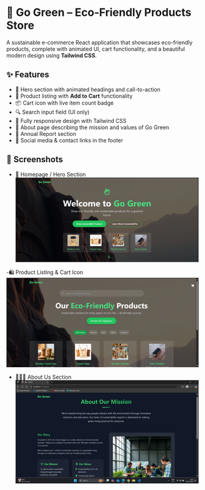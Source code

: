 # 🌿 Go Green – Eco-Friendly Products Store

A sustainable e-commerce React application that showcases eco-friendly products, complete with animated UI, cart functionality, and a beautiful modern design using **Tailwind CSS**.

## ✨ Features

- 💚 Hero section with animated headings and call-to-action
- 🛒 Product listing with **Add to Cart** functionality
- 📦 Cart icon with live item count badge
- 🔍 Search input field (UI only)
- 🎨 Fully responsive design with Tailwind CSS
- 🌱 About page describing the mission and values of Go Green
- 📄 Annual Report section
- 📱 Social media & contact links in the footer

## 📸 Screenshots
- 🏡 Homepage / Hero Section
![App Preview](./Homepage.png)

-🛍️ Product Listing & Cart Icon
![App Preview](https://github.com/Supusha1244/go-green-e-commerce-website/blob/main/Product%20Listing.png)

- 🧑‍🤝‍🧑 About Us Section
  ![App Preview](https://github.com/Supusha1244/go-green-e-commerce-website/blob/main/About%20Us.png)
